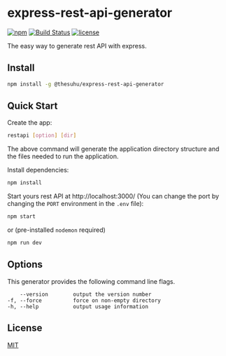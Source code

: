 # express-rest-api-generator

[![npm](https://img.shields.io/npm/v/@thesuhu/express-rest-api-generator.svg?style=flat-square)](https://www.npmjs.com/package/express-rest-api-generator)
[![Build Status](https://img.shields.io/travis/thesuhu/express-rest-api-generator.svg?branch=main&style=flat-square)](https://app.travis-ci.com/thesuhu/express-rest-api-generator)
[![license](https://img.shields.io/github/license/thesuhu/express-rest-api-generator?style=flat-square)](https://github.com/thesuhu/express-rest-api-generator/blob/master/LICENSE)

The easy way to generate rest API with express. 

## Install

```sh
npm install -g @thesuhu/express-rest-api-generator
```

## Quick Start

Create the app:
```sh
restapi [option] [dir]
```
The above command will generate the application directory structure and the files needed to run the application.

Install dependencies:
```sh
npm install
```

Start yours rest API at http://localhost:3000/ (You can change the port by changing the `PORT` environment in the `.env` file):
```sh
npm start
```
or (pre-installed `nodemon` required)
```sh
npm run dev
```

## Options

This generator provides the following command line flags.

        --version        output the version number
    -f, --force          force on non-empty directory
    -h, --help           output usage information

## License

[MIT](https://github.com/thesuhu/express-rest-api-generator/blob/master/LICENSE)